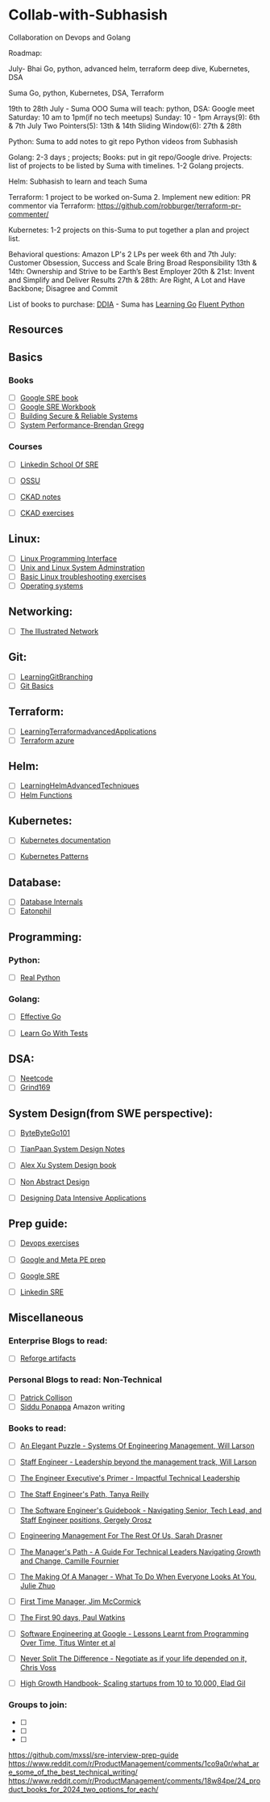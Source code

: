 # Collab-with-Subhasish
Collaboration on Devops and Golang

Roadmap: 

July-
Bhai
Go, python, advanced helm, terraform deep dive, Kubernetes, DSA
 
 
Suma
Go, python, Kubernetes, DSA, Terraform
 
19th to 28th July - Suma OOO
Suma will teach: python, DSA: 
Google meet
Saturday: 10 am to 1pm(if no tech meetups)
Sunday: 10 - 1pm 
Arrays(9): 6th & 7th July
Two Pointers(5): 13th & 14th
Sliding Window(6): 27th & 28th
 
Python: 
Suma to add notes to git repo
Python videos from Subhasish
 
Golang: 2-3 days ; projects; 
Books: put in git repo/Google drive. 
Projects: list of projects to be listed by Suma with timelines. 1-2 Golang projects.
 
Helm: 
Subhasish to learn and teach Suma
 
Terraform: 
1 project to be worked on-Suma
2. Implement new edition: PR commentor via Terraform: https://github.com/robburger/terraform-pr-commenter/
 
Kubernetes:
1-2 projects on this-Suma to put together a plan and project list.
 
 
Behavioral questions:
Amazon LP's 2 LPs per week
6th and 7th July:  Customer Obsession,  Success and Scale Bring Broad Responsibility
13th & 14th:  Ownership and  Strive to be Earth’s Best Employer
20th & 21st:  Invent and Simplify and  Deliver Results
27th & 28th: Are Right, A Lot and  Have Backbone; Disagree and Commit
 
List of books to purchase:
[DDIA](https://www.amazon.com/Designing-Data-Intensive-Applications-Reliable-Maintainable/dp/1449373321) - Suma has
[Learning Go](https://www.amazon.in/Learning-Go-Idiomatic-Real-World-Programming/dp/1492077216)
[Fluent Python](https://www.amazon.in/Fluent-Python-Effective-Programming-Grayscale/dp/9355420838)


## Resources
 
## Basics
 
### Books
 
- [ ] [Google SRE book](https://sre.google/sre-book/table-of-contents/)
- [ ] [Google SRE Workbook](https://sre.google/workbook/table-of-contents/)
- [ ] [Building Secure & Reliable Systems](https://sre.google/books/building-secure-reliable-systems/)
- [ ] [System Performance-Brendan Gregg](https://www.amazon.com/Systems-Performance-Brendan-Gregg-dp-0136820158/dp/0136820158/ref=dp_ob_title_bk)
 
### Courses
 
- [ ] [Linkedin School Of SRE](https://linkedin.github.io/school-of-sre/)
- [ ] [OSSU](https://github.com/ossu/computer-science)
- [ ] [CKAD notes](https://github.com/twajr/ckad-prep-notes) 
- [ ] [CKAD exercises](https://github.com/dgkanatsios/CKAD-exercises)
 
 
## Linux:
 
- [ ] [Linux Programming Interface](https://man7.org/tlpi/)
- [ ] [Unix and Linux System Adminstration](https://www.amazon.com/UNIX-Linux-System-Administration-Handbook/dp/0134277554?ref=d6k_applink_bb_dls&dplnkId=6fcfadbb-a448-4632-9c06-35d8a7d640ad)
- [ ] [Basic Linux troubleshooting exercises](https://sadservers.com/)
- [ ] [Operating systems](https://www.youtube.com/playlist?app=desktop&list=PLJMQANVPYcbyZCNFrL3qb7517iWcL93cS)
 
## Networking: 
 
-[ ] [The Illustrated Network](https://www.amazon.com/TCP-Illustrated-Protocols-Addison-Wesley-Professional-dp-0321336313/dp/0321336313/ref=dp_ob_title_bk)
 
## Git:
- [ ] [LearningGitBranching](https://learngitbranching.js.org/)
- [ ] [Git Basics](https://medium.com/@jake.page91/the-guide-to-git-i-never-had-a89048d4703a)
 
## Terraform:
- [ ] [LearningTerraformadvancedApplications](https://developer.hashicorp.com/terraform/docs/)
- [ ] [Terraform azure](https://registry.terraform.io/providers/hashicorp/azurerm/latest/docs)
 
## Helm:
- [ ] [LearningHelmAdvancedTechniques](https://helm.sh/docs/topics/advanced/)
- [ ] [Helm Functions](https://helm.sh/docs/chart_template_guide/functions_and_pipelines/)
 
## Kubernetes:
 
- [ ] [Kubernetes documentation](https://kubernetes.io/docs/home/)
- [ ] [Kubernetes Patterns](https://developers.redhat.com/e-books/kubernetes-patterns)
 
 
## Database: 
- [ ] [Database Internals](https://github.com/Akshat-Jain/database-internals-notes)
- [ ] [Eatonphil](https://eatonphil.com/)
 
## Programming: 
 
 
### Python: 
 
- [ ] [Real Python](https://realpython.com/)
 
### Golang: 
 
- [ ] [Effective Go](https://go.dev/doc/effective_go)
- [ ] [Learn Go With Tests](https://quii.gitbook.io/learn-go-with-tests)
 
 
## DSA:
 
- [ ] [Neetcode](https://neetcode.io/)
- [ ] [Grind169](https://www.techinterviewhandbook.org/grind75?weeks=28&hours=6)
 
## System Design(from SWE perspective):
 
- [ ] [ByteByteGo101](https://github.com/ByteByteGoHq/system-design-101)
- [ ] [TianPaan System Design Notes](https://tianpan.co/notes/2016-02-13-crack-the-system-design-interview)
- [ ] [Alex Xu System Design book](https://www.amazon.com/System-Design-Interview-insiders-Second/dp/B08CMF2CQF)
- [ ] [Non Abstract Design](https://sre.google/workbook/non-abstract-design/)
- [ ] [Designing Data Intensive Applications](https://www.amazon.in/Designing-Data-Intensive-Applications-Reliable-Maintainable/dp/9352135245)
 
 
## Prep guide: 
 
- [ ] [Devops exercises](https://github.com/bregman-arie/devops-exercises)
- [ ] [Google and Meta PE prep](https://underpaid.medium.com/i-received-sre-offers-from-facebook-and-google-without-a-university-degree-here-is-how-224f06b49e7d)
- [ ] [Google SRE](https://fabrizio2210.medium.com/how-i-get-a-job-at-google-as-sre-83d44aef7859)
- [ ] [Linkedin SRE](https://github.com/krishnaramb/FB_Prep/wiki/linkedin)
 
 
## Miscellaneous
 
### Enterprise Blogs to read: 
- [ ] [Reforge artifacts](https://www.reforge.com/artifacts)
 
### Personal Blogs to read: Non-Technical
- [ ] [Patrick Collison](https://patrickcollison.com/)
- [ ] [Siddu Ponappa](https://sidu.in/)
Amazon writing
 
### Books to read: 
- [ ] [An Elegant Puzzle - Systems Of Engineering Management, Will Larson](https://www.amazon.in/Elegant-Puzzle-Systems-Engineering-Management/dp/1732265186)
- [ ] [Staff Engineer - Leadership beyond the management track, Will Larson](https://www.amazon.in/Staff-Engineer-Leadership-beyond-management-ebook/dp/B08RMSHYGG)
- [ ] [The Engineer Executive's Primer - Impactful Technical Leadership](https://www.amazon.in/Engineering-Executives-Primer-Impactful-Leadership/dp/1098149483)
- [ ] [The Staff Engineer's Path, Tanya Reilly](https://www.amazon.in/Staff-Engineer-Leadership-beyond-management-ebook/dp/B08RMSHYGG)
- [ ] [The Software Engineer's Guidebook - Navigating Senior, Tech Lead, and Staff Engineer positions, Gergely Orosz](https://www.amazon.in/Software-Engineers-Guidebook-Navigating-Positions/dp/935542471X/ref=pd_bxgy_d_sccl_2/258-6713969-7141632?pd_rd_w=HqO0B&content-id=amzn1.sym.f406cf11-1229-4650-9e74-6c521f43ef93&pf_rd_p=f406cf11-1229-4650-9e74-6c521f43ef93&pf_rd_r=0Z8GR08VM58YYC724CG9&pd_rd_wg=jpErJ&pd_rd_r=8a7e742d-d531-4fae-8fd8-f1695ead9176&pd_rd_i=935542471X&psc=1)
- [ ] [Engineering Management For The Rest Of Us, Sarah Drasner](https://www.amazon.in/Engineering-Management-Rest-Sarah-Drasner/dp/B0BHX8BQ9C/ref=pd_sbs_d_sccl_3_9/258-6713969-7141632?pd_rd_w=fpp83&content-id=amzn1.sym.a9e12e68-4e49-43d0-a6b4-fd1619ccac52&pf_rd_p=a9e12e68-4e49-43d0-a6b4-fd1619ccac52&pf_rd_r=HTWEBZ8ZH5R66GZ9GJAV&pd_rd_wg=3Wjym&pd_rd_r=a6f93baa-6d62-4b24-be13-82c36b7256de&pd_rd_i=B0BHX8BQ9C&psc=1)
- [ ] [The Manager's Path - A Guide For Technical Leaders Navigating Growth and Change, Camille Fournier](https://www.amazon.in/Managers-Path-Leaders-Navigating-Growth/dp/9352135474/ref=pd_sbs_d_sccl_3_3/258-6713969-7141632?pd_rd_w=SiJxR&content-id=amzn1.sym.a9e12e68-4e49-43d0-a6b4-fd1619ccac52&pf_rd_p=a9e12e68-4e49-43d0-a6b4-fd1619ccac52&pf_rd_r=MS2MQNAZNAF33B90V282&pd_rd_wg=QEAS1&pd_rd_r=18ba8ff3-cf7a-4940-972a-548983f36e26&pd_rd_i=9352135474&psc=1)
- [ ] [The Making Of A Manager - What To Do When Everyone Looks At You, Julie Zhuo](https://www.amazon.in/Making-Manager-What-Everyone-Looks/dp/0753552892/ref=pd_sbs_d_sccl_3_1/258-6713969-7141632?pd_rd_w=fpp83&content-id=amzn1.sym.a9e12e68-4e49-43d0-a6b4-fd1619ccac52&pf_rd_p=a9e12e68-4e49-43d0-a6b4-fd1619ccac52&pf_rd_r=HTWEBZ8ZH5R66GZ9GJAV&pd_rd_wg=3Wjym&pd_rd_r=a6f93baa-6d62-4b24-be13-82c36b7256de&pd_rd_i=0753552892&psc=1)
- [ ] [First Time Manager, Jim McCormick](https://www.amazon.in/FIRST-TIME-MANAGER-Jim-McCormick/dp/1404112049/ref=pd_sbs_d_sccl_3_2/258-6713969-7141632?pd_rd_w=fpp83&content-id=amzn1.sym.a9e12e68-4e49-43d0-a6b4-fd1619ccac52&pf_rd_p=a9e12e68-4e49-43d0-a6b4-fd1619ccac52&pf_rd_r=HTWEBZ8ZH5R66GZ9GJAV&pd_rd_wg=3Wjym&pd_rd_r=a6f93baa-6d62-4b24-be13-82c36b7256de&pd_rd_i=1404112049&psc=1)
- [ ] [The First 90 days, Paul Watkins](https://www.amazon.in/First-90-Days-Watkins/dp/1422188612/ref=pd_sbs_d_sccl_3_4/258-6713969-7141632?pd_rd_w=fpp83&content-id=amzn1.sym.a9e12e68-4e49-43d0-a6b4-fd1619ccac52&pf_rd_p=a9e12e68-4e49-43d0-a6b4-fd1619ccac52&pf_rd_r=HTWEBZ8ZH5R66GZ9GJAV&pd_rd_wg=3Wjym&pd_rd_r=a6f93baa-6d62-4b24-be13-82c36b7256de&pd_rd_i=1422188612&psc=1)
- [ ] [Software Engineering at Google - Lessons Learnt from Programming Over Time, Titus Winter et al](https://www.amazon.in/Software-Engineering-Google-Lessons-Programming/dp/9352139747/ref=pd_sbs_d_sccl_3_13/258-6713969-7141632?pd_rd_w=fpp83&content-id=amzn1.sym.a9e12e68-4e49-43d0-a6b4-fd1619ccac52&pf_rd_p=a9e12e68-4e49-43d0-a6b4-fd1619ccac52&pf_rd_r=HTWEBZ8ZH5R66GZ9GJAV&pd_rd_wg=3Wjym&pd_rd_r=a6f93baa-6d62-4b24-be13-82c36b7256de&pd_rd_i=9352139747&psc=1)
- [ ] [Never Split The Difference - Negotiate as if your life depended on it, Chris Voss](https://www.amazon.in/Never-Split-Difference-Negotiating-Depended/dp/1847941494/ref=pd_sbs_d_sccl_3_32/258-6713969-7141632?pd_rd_w=rdTSR&content-id=amzn1.sym.a9e12e68-4e49-43d0-a6b4-fd1619ccac52&pf_rd_p=a9e12e68-4e49-43d0-a6b4-fd1619ccac52&pf_rd_r=11BVRBEC9BKPD02K9C2K&pd_rd_wg=Or6C1&pd_rd_r=5874edec-0e43-4483-b3be-f975ee45d35c&pd_rd_i=1847941494&psc=1)
- [ ] [High Growth Handbook- Scaling startups from 10 to 10,000, Elad Gil](https://www.amazon.in/High-Growth-Handbook-Elad-Gil/dp/1732265100/ref=pd_sbs_d_sccl_3_7/258-6713969-7141632?pd_rd_w=CSA1N&content-id=amzn1.sym.a9e12e68-4e49-43d0-a6b4-fd1619ccac52&pf_rd_p=a9e12e68-4e49-43d0-a6b4-fd1619ccac52&pf_rd_r=M1RG3F5FGSVW3NPW1RMN&pd_rd_wg=WXTFF&pd_rd_r=aa15fda8-cc97-452f-b6de-2d02136804a4&pd_rd_i=1732265100&psc=1)
 
 
 
### Groups to join:
 
- [ ] 
- [ ]
- [ ]
 
https://github.com/mxssl/sre-interview-prep-guide
https://www.reddit.com/r/ProductManagement/comments/1co9a0r/what_are_some_of_the_best_technical_writing/
https://www.reddit.com/r/ProductManagement/comments/18w84pe/24_product_books_for_2024_two_options_for_each/
 
 

